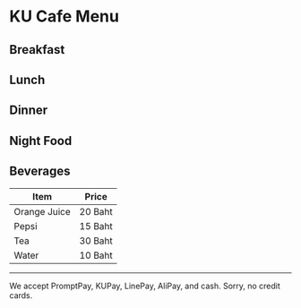 # KU Cafe Menu


## Breakfast


## Lunch 


## Dinner


## Night Food


## Beverages
|     Item      |     Price     |
| ------------- | ------------- |
| Orange Juice  | 20 Baht       |
| Pepsi         | 15 Baht       |
| Tea           | 30 Baht       |
| Water         | 10 Baht       |


---

We accept PromptPay, KUPay, LinePay, AliPay, and cash. Sorry, no credit cards.
